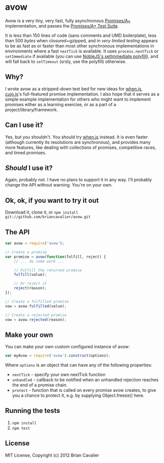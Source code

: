 # avow

Avow is a very tiny, very fast, fully asynchronous [Promises/A+](https://github.com/promises-aplus/promises-spec) implementation, and passes the [Promises/A+ Test Suite](https://github.com/promises-aplus/promises-tests).

It is less than 150 lines of code (sans comments and UMD boilerplate), less than 500 *bytes* when closured+gzipped, and in *very limited testing* appears to be as fast as or faster than most other synchronous implementations in environments where a fast `nextTick` is available.  It uses `process.nextTick` or `setImmediate` if available (you can use [NobleJS's setImmediate polyfill](https://github.com/NobleJS/setImmediate)), and will fall back to `setTimeout` (srsly, use the polyfill) otherwise.

## Why?

I wrote avow as a stripped-down test bed for new ideas for [when.js](https://github.com/cujojs/when), [cujo.js](http://cujojs.com)'s full-featured promise implementation.  I also hope that it serves as a simple example implementation for others who might want to implement promises either as a learning exercise, or as a part of a project/library/framework.

## Can I use it?

Yes, but you shouldn't.  You should try [when.js](https://github.com/cujojs/when) instead.  It is even faster (although currently its resolutions are synchronous), and provides many more features, like dealing with collections of promises, competitive races, and timed promises.

## *Should* I use it?

Again, probably not.  I have no plans to support it in any way.  I'll probably change the API without warning.  You're on your own.

## Ok, ok, if you want to try it out

Download it, clone it, or `npm install git://github.com/briancavalier/avow.git`

## The API

```js
var avow = require('avow');

// Create a promise
var promise = avow(function(fulfill, reject) {
	// ... do some work ...

	// Fulfill the returned promise
	fulfill(value);

	// Or reject it
	reject(reason);
});

// Create a fulfilled promise
vow = avow.fulfilled(value);

// Create a rejected promise
vow = avow.rejected(reason);
```

## Make your own

You can make your own custom configured instance of avow:

```js
var myAvow = require('avow').construct(options);
```

Where `options` is an object that can have any of the following properties:

* `nextTick` - specify your own nextTick function
* `unhandled` - callback to be notified when an unhandled rejection reaches the end of a promise chain.
* `protect` - function that is called on every promise avow creates, to give you a chance to protect it, e.g. by supplying Object.freeze() here.

## Running the tests

1. `npm install`
1. `npm test`

## License

MIT License, Copyright (c) 2012 Brian Cavalier